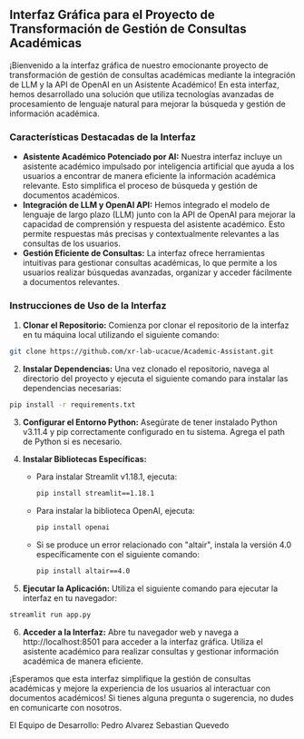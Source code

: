 ## Interfaz Gráfica para el Proyecto de Transformación de Gestión de Consultas Académicas

¡Bienvenido a la interfaz gráfica de nuestro emocionante proyecto de transformación de gestión de consultas académicas mediante la integración de LLM y la API de OpenAI en un Asistente Académico! En esta interfaz, hemos desarrollado una solución que utiliza tecnologías avanzadas de procesamiento de lenguaje natural para mejorar la búsqueda y gestión de información académica.

### Características Destacadas de la Interfaz
- **Asistente Académico Potenciado por AI:** Nuestra interfaz incluye un asistente académico impulsado por inteligencia artificial que ayuda a los usuarios a encontrar de manera eficiente la información académica relevante. Esto simplifica el proceso de búsqueda y gestión de documentos académicos.
- **Integración de LLM y OpenAI API:** Hemos integrado el modelo de lenguaje de largo plazo (LLM) junto con la API de OpenAI para mejorar la capacidad de comprensión y respuesta del asistente académico. Esto permite respuestas más precisas y contextualmente relevantes a las consultas de los usuarios.
- **Gestión Eficiente de Consultas:** La interfaz ofrece herramientas intuitivas para gestionar consultas académicas, lo que permite a los usuarios realizar búsquedas avanzadas, organizar y acceder fácilmente a documentos relevantes.

### Instrucciones de Uso de la Interfaz
1. **Clonar el Repositorio:** Comienza por clonar el repositorio de la interfaz en tu máquina local utilizando el siguiente comando:

```bash
git clone https://github.com/xr-lab-ucacue/Academic-Assistant.git
```

2. **Instalar Dependencias:** Una vez clonado el repositorio, navega al directorio del proyecto y ejecuta el siguiente comando para instalar las dependencias necesarias:

```bash
pip install -r requirements.txt
```

3. **Configurar el Entorno Python:** Asegúrate de tener instalado Python v3.11.4 y pip correctamente configurado en tu sistema. Agrega el path de Python si es necesario.

4. **Instalar Bibliotecas Específicas:**
   - Para instalar Streamlit v1.18.1, ejecuta:
     ```bash
     pip install streamlit==1.18.1
     ```
   - Para instalar la biblioteca OpenAI, ejecuta:
     ```bash
     pip install openai
     ```
   - Si se produce un error relacionado con "altair", instala la versión 4.0 específicamente con el siguiente comando:
     ```bash
     pip install altair==4.0
     ```

5. **Ejecutar la Aplicación:** Utiliza el siguiente comando para ejecutar la interfaz en tu navegador:
```bash
streamlit run app.py
```

6. **Acceder a la Interfaz:** Abre tu navegador web y navega a http://localhost:8501 para acceder a la interfaz gráfica. Utiliza el asistente académico para realizar consultas y gestionar información académica de manera eficiente.

¡Esperamos que esta interfaz simplifique la gestión de consultas académicas y mejore la experiencia de los usuarios al interactuar con documentos académicos! Si tienes alguna pregunta o sugerencia, no dudes en comunicarte con nosotros.

El Equipo de Desarrollo:
Pedro Alvarez
Sebastian Quevedo

